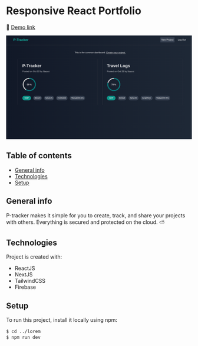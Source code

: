 # Responsive React Portfolio

🚀 [Demo link](https://naomi-pham.netlify.app/)

![ptracker-home](https://raw.githubusercontent.com/naomi-pham/p-tracker/main/public/home.png)

## Table of contents
* [General info](#general-info)
* [Technologies](#technologies)
* [Setup](#setup)

## General info
P-tracker makes it simple for you to create, track, and share your projects with others. Everything is secured and protected on the cloud. ⛅
	
## Technologies
Project is created with:
* ReactJS
* NextJS
* TailwindCSS
* Firebase
	
## Setup
To run this project, install it locally using npm:

```
$ cd ../lorem
$ npm run dev
```
